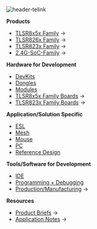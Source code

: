 
![header-telink]({{site.baseurl}}/big-header.jpg)

**Products**
- [TLSR8x5x Family](https://telinkgithub.github.io/TLSR8x5x-Family/ "TLSR8x5x") →
- [TLSR826x Family](https://telinkgithub.github.io/TLSR826x-Family/ "TLSR826x") →
- [TLSR823x Family](https://telinkgithub.github.io/TLSR823x-Family/ "TLSR823x") →
- [2.4G-SoC-Family](https://telinkgithub.github.io/2.4G-SoC-Family/ "2.4G-SoC") →

**Hardware for Development**
- [DevKits](https://telinkgithub.github.io/DevKits/ "DevKits") 
- [Dongles](https://telinkgithub.github.io/Dongles/ "Dongles") 
- [Modules](https://telinkgithub.github.io/Modules/ "Mouse")
- [TLSR8x5x Family Boards](http://wiki.telink-semi.cn/dokuwiki/doku.php?id=menu:hardware:generic_boards "TLSR8x5x Family Boards") →
- [TLSR823x Family Boards](http://wiki.telink-semi.cn/dokuwiki/doku.php?id=menu:hardware:tlsr8232_boards "TLSR823x Family Boards") →

**Application/Solution Specific**
- [ESL](https://telinkgithub.github.io/ESL/ "ESL") 
- [Mesh](https://telinkgithub.github.io/Mesh/ "Mesh") 
- [Mouse](https://telinkgithub.github.io/Mouse/ "Mouse") 
- [PC](https://telinkgithub.github.io/PC/ "PC") 
- [Reference Design](https://telinkgithub.github.io/PC/ "Reference Design")

**Tools/Software for Development**
- [IDE](http://wiki.telink-semi.cn/dokuwiki/doku.php?id=menu:tools:ide_quick_start "IDE-SDK") 
- [Programming + Debugging](http://wiki.telink-semi.cn/dokuwiki/doku.php?id=menu:tools:telink_bdt "Testing-Debugging") 
- [Production/Manufacturing](https://telinkgithub.github.io/Production-Manufacturing/ "Testing-Debugging") → 

**Resources**
- [Product Briefs](https://telinkgithub.github.io/item-4/ "ESL") →
- [Application Notes](https://telinkgithub.github.io/item-4/ "Mesh") →

